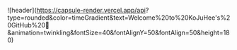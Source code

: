   ![header](https://capsule-render.vercel.app/api?
  type=rounded&color=timeGradient&text=Welcome%20to%20KoJuHee's%20GitHub%20👋
  &animation=twinkling&fontSize=40&fontAlignY=50&fontAlign=50&height=180)

<!--
**162flower/162flower** is a ✨ _special_ ✨ repository because its `README.md` (this file) appears on your GitHub profile.

Here are some ideas to get you started:

- 🔭 I’m currently working on ...
- 🌱 I’m currently learning ...
- 👯 I’m looking to collaborate on ...
- 🤔 I’m looking for help with ...
- 💬 Ask me about ...
- 📫 How to reach me: ...
- 😄 Pronouns: ...
- ⚡ Fun fact: ...
-->
